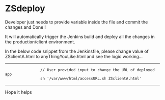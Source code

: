 # ZSdeploy

Developer just needs to provide variable inside the file and commit the changes and Done !

It will automatically trigger the Jenkins build and deploy all the changes in the production/client environment.

In the below code snippet from the Jenkinsfile, please change value of ZSclientA.html to anyThingYouLike.html
and see the logic working...

----------------------------------------------------------------------------
					// User provided input to change the URL of deployed app
					sh '/var/www/html/accessURL.sh ZSclientA.html'
---------------------------------------------------------------------------

Hope it helps

